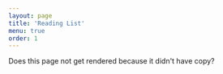 ```yaml
---
layout: page
title: 'Reading List'
menu: true
order: 1
---
```


Does this page not get rendered because it didn't have copy?
